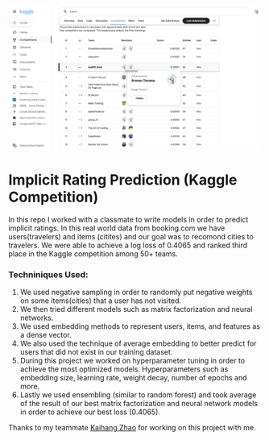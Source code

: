 <img src="kaggle_standing.png" alt="Alt text" title="Optional title">

# Implicit Rating Prediction (Kaggle Competition)
In this repo I worked with a classmate to write models in order to predict implicit ratings. In this real world data from booking.com we have users(travelers) and items (citites) and our goal was to recomond cities to travelers. We were able to achieve a log loss of 0.4065 and ranked third place in the Kaggle competition among 50+ teams. 

### Techniniques Used:
1. We used negative sampling in order to randomly put negative weights on some items(cities) that a user has not visited.
2. We then tried different models such as matrix factorization and neural networks.
3. We used embedding methods to represent users, items, and features as a dense vector.
4. We also used the technique of average embedding to better predict for users that did not exist in our training dataset.
5. During this project we worked on hyperparameter tuning in order to achieve the most optimized models. Hyperparameters such as embedding size, learning rate, weight decay, number of epochs and more.
6. Lastly we used ensembling (similar to random forest) and took average of the result of our best matrix factorization and neural network models in order to achieve our best loss (0.4065).

Thanks to my teammate [Kaihang Zhao](https://github.com/KaihangZhao) for working on this project with me.
